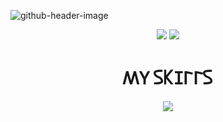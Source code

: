 
![github-header-image](https://github.com/user-attachments/assets/7808c99c-ff50-48b6-a049-9aa949885e41)

<p align="center">
<img src="https://github-readme-stats-inky-five-53.vercel.app/api/top-langs?username=shimauma0312&hide_title=true&theme=transparent&hide_border=true&text_bold=false&show=reviews&layout=donut" /> <img  src="http://github-profile-summary-cards.vercel.app/api/cards/stats?username=shimauma0312&theme=graywhite" />
</p>

<h1 align="center">𐊰𐊲 𐊖𐊋𐊦𐊩𐊩𐊖</h1>
<p align="center">
<a href="https://skillicons.dev"><img src="https://skillicons.dev/icons?i=docker,discord,github,gitlab,go,java,js,maven,mysql,p5js,php,raspberrypi,ts,vscode,nuxtjs,pinia&perline=10&theme=light" /></a>
</p>
